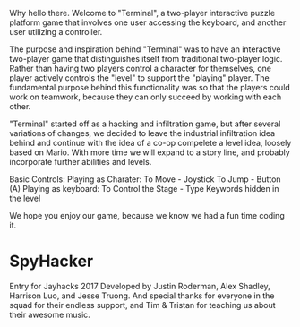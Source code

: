 Why hello there.
Welcome to "Terminal", a two-player interactive puzzle platform game that involves one user accessing the keyboard, and another user utilizing a controller.

The purpose and inspiration behind "Terminal" was to have an interactive two-player game that distinguishes itself from traditional two-player logic. Rather than having two players control
a character for themselves, one player actively controls the "level" to support the "playing" player. The fundamental purpose behind this functionality was so that the players could work
on teamwork, because they can only succeed by working with each other. 

"Terminal" started off as a hacking and infiltration game, but after several variations of changes, we decided to leave the industrial infiltration idea behind and continue with the idea of a
co-op compelete a level idea, loosely based on Mario. With more time we will expand to a story line, and probably incorporate further abilities and levels.

Basic Controls:
Playing as Charater:
To Move - Joystick
To Jump - Button (A)
Playing as keyboard:
To Control the Stage - Type Keywords hidden in the level


We hope you enjoy our game, because we know we had a fun time coding it.

# SpyHacker
Entry for Jayhacks 2017
Developed by Justin Roderman, Alex Shadley, Harrison Luo, and Jesse Truong.
And special thanks for everyone in the squad for their endless support, and Tim & Tristan for teaching us about their awesome music.
